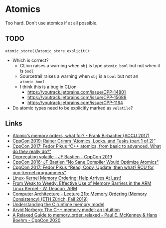 # Atomics

Too hard. Don't use atomics if at all possible.

## TODO

`atomic_store()`/`atomic_store_explicit()`:

* Which is correct?
  - CLion raises a warning when `obj` is type `atomic_bool` but not when it is `bool`
  - Sourcetrail raises a warning when `obj` is a `bool` but not an `atomic_bool`.
  - I think this is a bug in CLion
    + https://youtrack.jetbrains.com/issue/CPP-14801
    + https://youtrack.jetbrains.com/issue/CPP-15688
    + https://youtrack.jetbrains.com/issue/CPP-1164
* Do atomic types need to be explicitly marked as `volatile`?

## Links

* [Atomic’s memory orders, what for? - Frank Birbacher (ACCU 2017)](https://www.youtube.com/watch?v=A_vAG6LIHwQ)
* [CppCon 2019: Rainer Grimm “Atomics, Locks, and Tasks (part 1 of 2)”](https://www.youtube.com/watch?v=o0i2fc0Keo8)
* [CppCon 2017: Fedor Pikus “C++ atomics, from basic to advanced. What do they really do?”](https://www.youtube.com/watch?v=ZQFzMfHIxng)
* [Deprecating volatile - JF Bastien - CppCon 2019](https://www.youtube.com/watch?v=KJW_DLaVXIY)
* [CppCon 2016: JF Bastien “No Sane Compiler Would Optimize Atomics"](https://www.youtube.com/watch?v=IB57wIf9W1k)
* [CppCon 2017: Fedor Pikus “Read, Copy, Update, then what? RCU for non-kernel programmers”](https://www.youtube.com/watch?v=rxQ5K9lo034)
* [Linux-Kernel Memory Ordering: Help Arrives At Last!](https://www.youtube.com/watch?v=ULFytshTvIY)
* [From Weak to Weedy: Effective Use of Memory Barriers in the ARM Linux Kernel - W. Deacon, ARM](https://www.youtube.com/watch?v=6ORn6_35kKo)
* [Computer Architecture - Lecture 21b: Memory Ordering (Memory Consistency) (ETH Zürich, Fall 2019)](https://www.youtube.com/watch?v=VP-5fizCUbw)
* [Understanding the C runtime memory model](https://www.youtube.com/watch?v=3F3lp_F2YpQ)
* [Arvid Norberg: The C++ memory model: an intuition](https://www.youtube.com/watch?v=OyNG4qiWnmU)
* [A Relaxed Guide to memory_order_relaxed - Paul E. McKenney & Hans Boehm - CppCon 2020](https://www.youtube.com/watch?v=OyNG4qiWnmU)
